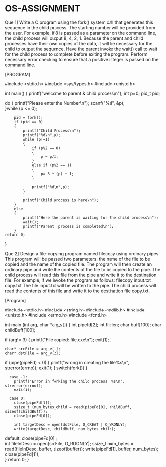 # OS-ASSIGNMENT
Que 1]
Write a C program using the fork() system call that generates this sequence in the child
process. The starting number will be provided from the user. For example, if 8 is passed
as a parameter on the command line, the child process will output 8, 4, 2, 1. Because the
parent and child processes have their own copies of the data, it will be necessary for the
child to output the sequence. Have the parent invoke the wait() call to wait for the child
process to complete before exiting the program. Perform necessary error checking to
ensure that a positive integer is passed on the command line. 

[PROGRAM]

#include <stdio.h>
#include <sys/types.h>
#include <unistd.h>

int main()
{
printf("welcome to parent & child process\n");
int p=0;
pid_t pid;
               
do
	{
	printf("Please enter the Number\n"); 
  			scanf("%d", &p);	
		}while (p <= 0);

		pid = fork();
		if (pid == 0)
		{
			printf("Child Process\n");
			printf("%d\n",p);
			while (p!=1)
			{
				if (p%2 == 0)
				{
					p = p/2;
				}
				else if (p%2 == 1)
				{
					p= 3 * (p) + 1;
				}	
			
				printf("%d\n",p);
			}
		
			printf("Child process is here\n");
		}
		else
		{
			printf("Here the parent is waiting for the child process\n");
			wait();
			printf("Parent  process is completed\n");
		}
	return 0; 
}


Que 2]
Design a file-copying program named filecopy using ordinary pipes. This program will
be passed two parameters: the name of the file to be copied and the name of the copied
file. The program will then create an ordinary pipe and write the contents of the file to be
copied to the pipe. The child process will read this file from the pipe and write it to the
destination file. For example, if we invoke the program as follows:
filecopy input.txt copy.txt
The file input.txt will be written to the pipe. The child process will read the contents of
this file and write it to the destination file copy.txt. 

[Program]

#include <stdio.h>
#include <string.h>
#include <stdlib.h>
#include <unistd.h>
#include <errno.h> 
#include <fcntl.h> 

int main (int arg, char *arg_v[]) {
    int pipefd[2]; 
    int filelen;
    char buff[100];
    char childBuff[100];
   
if (arg!= 3) {
      printf("File copied: file.exe\n");
      exit(1);
    }
    
    char* srcFile = arg_v[1];
    char* dstFile = arg_v[2];

 if (pipe(pipeFd) < 0) {
      printf("wrong in creating the file%s\n", strerror(errno));
      exit(1);
    }
    switch(fork()) {

      case -1:
        printf("Error in forking the child process  %s\n", strerror(errno));
        exit(1);
      
      case 0: 
        close(pipeFd[1]);                                                       
        ssize_t (num_bytes_child = read(pipeFd[0], childBuff, sizeof(childBuff));  
        close(pipeFd[0]);                               

        int targetDesc = open(dstFile, O_CREAT | O_WRONLY);                                
        write(targetDesc, childBuff, num_bytes_child);                            
        

      
default: 
        close(pipeFd[0]);                    
        int fileInDesc = open(srcFile, O_RDONLY); 
        ssize_t num_bytes = read(fileInDesc, buffer, sizeof(buffer));
        write(pipeFd[1], buffer, num_bytes);                           
        close(pipeFd[1]);                                            
}
 return 0;
}



